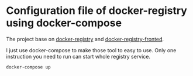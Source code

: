# Configuration file of docker-registry using docker-compose

The project base on [docker-registry](https://github.com/docker/docker-registry) and [docker-registry-fronted](https://github.com/kwk/docker-registry-frontend).

I just use docker-compose to make those tool to easy to use. Only one instruction you need to run can start whole registry service.

    docker-compose up


